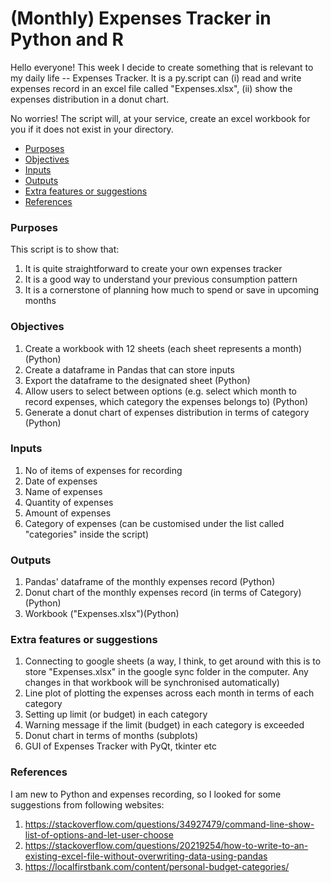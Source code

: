 # (Monthly) Expenses Tracker in Python and R

Hello everyone! This week I decide to create something that is relevant to my daily life -- Expenses Tracker. It is a py.script can (i) read and write expenses record in an excel file called "Expenses.xlsx", (ii) show the expenses distribution in a donut chart. 

No worries! The script will, at your service, create an excel workbook for you if it does not exist in your directory.

* [Purposes](https://github.com/fendit/MP/tree/master/ExpensesTracker#purposes)
* [Objectives](https://github.com/fendit/MP/tree/master/ExpensesTracker#objectives)
* [Inputs](https://github.com/fendit/MP/tree/master/ExpensesTracker#inputs)
* [Outputs](https://github.com/fendit/MP/tree/master/ExpensesTracker#outputs)
* [Extra features or suggestions](https://github.com/fendit/MP/tree/master/ExpensesTracker#extra-features-or-suggestions)
* [References](https://github.com/fendit/MP/tree/master/ExpensesTracker#references)

### Purposes
This script is to show that:
1. It is quite straightforward to create your own expenses tracker
1. It is a good way to understand your previous consumption pattern
1. It is a cornerstone of planning how much to spend or save in upcoming months

### Objectives
1. Create a workbook with 12 sheets (each sheet represents a month) (Python)
1. Create a dataframe in Pandas that can store inputs
1. Export the dataframe to the designated sheet (Python)
1. Allow users to select between options (e.g. select which month to record expenses, which category the expenses belongs to) (Python)
1. Generate a donut chart of expenses distribution in terms of category (Python)

### Inputs
1. No of items of expenses for recording
1. Date of expenses
1. Name of expenses
1. Quantity of expenses
1. Amount of expenses
1. Category of expenses (can be customised under the list called "categories" inside the script)

### Outputs
1. Pandas' dataframe of the monthly expenses record (Python)
1. Donut chart of the monthly expenses record (in terms of Category)(Python)
1. Workbook ("Expenses.xlsx")(Python)

### Extra features or suggestions
1. Connecting to google sheets (a way, I think, to get around with this is to store "Expenses.xlsx" in the google sync folder in the computer. Any changes in that workbook will be synchronised automatically)
1. Line plot of plotting the expenses across each month in terms of each category
1. Setting up limit (or budget) in each category
1. Warning message if the limit (budget) in each category is exceeded
1. Donut chart in terms of months (subplots)
1. GUI of Expenses Tracker with PyQt, tkinter etc

### References
I am new to Python and expenses recording, so I looked for some suggestions from following websites:
1. https://stackoverflow.com/questions/34927479/command-line-show-list-of-options-and-let-user-choose
1. https://stackoverflow.com/questions/20219254/how-to-write-to-an-existing-excel-file-without-overwriting-data-using-pandas
1. https://localfirstbank.com/content/personal-budget-categories/
